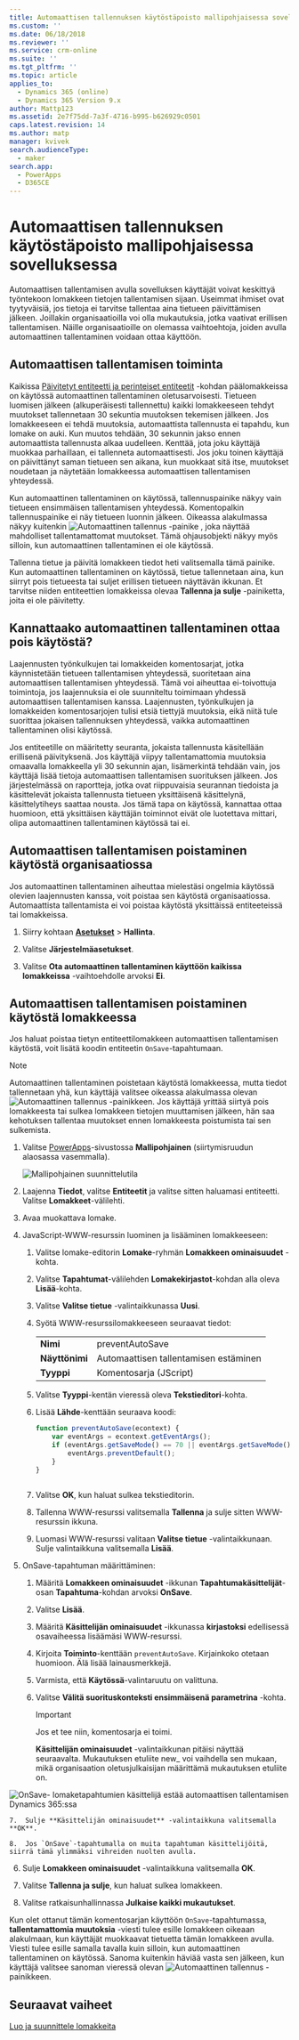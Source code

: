 ```yaml
---
title: Automaattisen tallennuksen käytöstäpoisto mallipohjaisessa sovelluksessa PowerAppsin avulla | MicrosoftDocs
ms.custom: ''
ms.date: 06/18/2018
ms.reviewer: ''
ms.service: crm-online
ms.suite: ''
ms.tgt_pltfrm: ''
ms.topic: article
applies_to:
  - Dynamics 365 (online)
  - Dynamics 365 Version 9.x
author: Mattp123
ms.assetid: 2e7f75dd-7a3f-4716-b995-b626929c0501
caps.latest.revision: 14
ms.author: matp
manager: kvivek
search.audienceType:
  - maker
search.app:
  - PowerApps
  - D365CE
---
```

# <a name="disable-auto-save-in-a-model-driven-app"></a>Automaattisen tallennuksen käytöstäpoisto mallipohjaisessa sovelluksessa

Automaattisen tallentamisen avulla sovelluksen käyttäjät voivat keskittyä työntekoon lomakkeen tietojen tallentamisen sijaan. Useimmat ihmiset ovat tyytyväisiä, jos tietoja ei tarvitse tallentaa aina tietueen päivittämisen jälkeen. Joillakin organisaatioilla voi olla mukautuksia, jotka vaativat erillisen tallentamisen. Näille organisaatioille on olemassa vaihtoehtoja, joiden avulla automaattinen tallentaminen voidaan ottaa käyttöön.  
  
<a name="BKMK_HowAutoSaveWorks"></a>   

## <a name="how-auto-save-works"></a>Automaattisen tallentamisen toiminta  
 Kaikissa [Päivitetyt entiteetti ja perinteiset entiteetit](create-design-forms.md#updated-versus-classic-entities) -kohdan päälomakkeissa on käytössä automaattinen tallentaminen oletusarvoisesti. Tietueen luomisen jälkeen (alkuperäisesti tallennettu) kaikki lomakkeeseen tehdyt muutokset tallennetaan 30 sekuntia muutoksen tekemisen jälkeen. Jos lomakkeeseen ei tehdä muutoksia, automaattista tallennusta ei tapahdu, kun lomake on auki. Kun muutos tehdään, 30 sekunnin jakso ennen automaattista tallennusta alkaa uudelleen. Kenttää, jota joku käyttäjä muokkaa parhaillaan, ei tallenneta automaattisesti. Jos joku toinen käyttäjä on päivittänyt saman tietueen sen aikana, kun muokkaat sitä itse, muutokset noudetaan ja näytetään lomakkeessa automaattisen tallentamisen yhteydessä.  
  
 Kun automaattinen tallentaminen on käytössä, tallennuspainike näkyy vain tietueen ensimmäisen tallentamisen yhteydessä. Komentopalkin tallennuspainike ei näy tietueen luonnin jälkeen. Oikeassa alakulmassa näkyy kuitenkin ![Automaattinen tallennus](media/auto-save-icon.png "Automaattinen tallennus") -painike , joka näyttää mahdolliset tallentamattomat muutokset. Tämä ohjausobjekti näkyy myös silloin, kun automaattinen tallentaminen ei ole käytössä.  
  
 Tallenna tietue ja päivitä lomakkeen tiedot heti valitsemalla tämä painike. Kun automaattinen tallentaminen on käytössä, tietue tallennetaan aina, kun siirryt pois tietueesta tai suljet erillisen tietueen näyttävän ikkunan. Et tarvitse niiden entiteettien lomakkeissa olevaa **Tallenna ja sulje** -painiketta, joita ei ole päivitetty.  
  
<a name="BKMK_AutoSave"></a>   
## <a name="should-you-disable-auto-save"></a>Kannattaako automaattinen tallentaminen ottaa pois käytöstä?  
 Laajennusten työnkulkujen tai lomakkeiden komentosarjat, jotka käynnistetään tietueen tallentamisen yhteydessä, suoritetaan aina automaattisen tallentamisen yhteydessä. Tämä voi aiheuttaa ei-toivottuja toimintoja, jos laajennuksia ei ole suunniteltu toimimaan yhdessä automaattisen tallentamisen kanssa. Laajennusten, työnkulkujen ja lomakkeiden komentosarjojen tulisi etsiä tiettyjä muutoksia, eikä niitä tule suorittaa jokaisen tallennuksen yhteydessä, vaikka automaattinen tallentaminen olisi käytössä.  
  
 Jos entiteetille on määritetty seuranta, jokaista tallennusta käsitellään erillisenä päivityksenä. Jos käyttäjä viipyy tallentamattomia muutoksia omaavalla lomakkeella yli 30 sekunnin ajan, lisämerkintä tehdään vain, jos käyttäjä lisää tietoja automaattisen tallentamisen suorituksen jälkeen. Jos järjestelmässä on raportteja, jotka ovat riippuvaisia seurannan tiedoista ja käsittelevät jokaista tallennusta tietueen yksittäisenä käsittelynä, käsittelytiheys saattaa nousta. Jos tämä tapa on käytössä, kannattaa ottaa huomioon, että yksittäisen käyttäjän toiminnot eivät ole luotettava mittari, olipa automaattinen tallentaminen käytössä tai ei.  
  
<a name="BKMK_DisableAutoSaveOrg"></a>   
## <a name="disable-auto-save-for-the-organization"></a>Automaattisen tallentamisen poistaminen käytöstä organisaatiossa  
 Jos automaattinen tallentaminen aiheuttaa mielestäsi ongelmia käytössä olevien laajennusten kanssa, voit poistaa sen käytöstä organisaatiossa. Automaattista tallentamista ei voi poistaa käytöstä yksittäissä entiteeteissä tai lomakkeissa.  
  
1. Siirry kohtaan **[Asetukset](advanced-navigation.md#settings)** > **Hallinta**.  
  
2.  Valitse **Järjestelmäasetukset**.  
  
3.  Valitse **Ota automaattinen tallentaminen käyttöön kaikissa lomakkeissa** -vaihtoehdolle arvoksi **Ei**.  
  
<a name="BKMK_DisalbleAutoSaveForm"></a>   
## <a name="disable-auto-save-for-a-form"></a>Automaattisen tallentamisen poistaminen käytöstä lomakkeessa  
 Jos haluat poistaa tietyn entiteettilomakkeen automaattisen tallentamisen käytöstä, voit lisätä koodin entiteetin `OnSave`-tapahtumaan.  
  
> [!NOTE]
>  Automaattinen tallentaminen poistetaan käytöstä lomakkeessa, mutta tiedot tallennetaan yhä, kun käyttäjä valitsee oikeassa alakulmassa olevan ![Automaattinen tallennus](media/auto-save-icon.png "Automaattinen tallennus") -painikkeen. Jos käyttäjä yrittää siirtyä pois lomakkeesta tai sulkea lomakkeen tietojen muuttamisen jälkeen, hän saa kehotuksen tallentaa muutokset ennen lomakkeesta poistumista tai sen sulkemista.  
  
1.  Valitse [PowerApps](https://web.powerapps.com/?utm_source=padocs&utm_medium=linkinadoc&utm_campaign=referralsfromdoc)-sivustossa **Mallipohjainen** (siirtymisruudun alaosassa vasemmalla).  

    ![Mallipohjainen suunnittelutila](../model-driven-apps/media/model-driven-switch.png)

2.  Laajenna **Tiedot**, valitse **Entiteetit** ja valitse sitten haluamasi entiteetti. Valitse **Lomakkeet**-välilehti.  
  
3.  Avaa muokattava lomake.  
  
4.  JavaScript-WWW-resurssin luominen ja lisääminen lomakkeeseen:  
  
    1.  Valitse lomake-editorin **Lomake**-ryhmän **Lomakkeen ominaisuudet** -kohta.  
  
    2.  Valitse **Tapahtumat**-välilehden **Lomakekirjastot**-kohdan alla oleva **Lisää**-kohta.  
  
    3.  Valitse **Valitse tietue** -valintaikkunassa **Uusi**.  
  
    4.  Syötä WWW-resurssilomakkeeseen seuraavat tiedot:  
  
        |||  
        |-|-|  
        |**Nimi**|preventAutoSave|  
        |**Näyttönimi**|Automaattisen tallentamisen estäminen|  
        |**Tyyppi**|Komentosarja (JScript)|  
  
    5.  Valitse **Tyyppi**-kentän vieressä oleva **Tekstieditori**-kohta.  
  
    6.  Lisää **Lähde**-kenttään seuraava koodi:  
  
        ```javascript  
        function preventAutoSave(econtext) {  
            var eventArgs = econtext.getEventArgs();  
            if (eventArgs.getSaveMode() == 70 || eventArgs.getSaveMode() == 2) {  
                eventArgs.preventDefault();  
            }  
        }  
  
        ```  
  
    7.  Valitse **OK**, kun haluat sulkea tekstieditorin.  
  
    8.  Tallenna WWW-resurssi valitsemalla **Tallenna** ja sulje sitten WWW-resurssin ikkuna.  
  
    9. Luomasi WWW-resurssi valitaan **Valitse tietue** -valintaikkunaan. Sulje valintaikkuna valitsemalla **Lisää**.  
  
5.  OnSave-tapahtuman määrittäminen:  
  
    1.  Määritä **Lomakkeen ominaisuudet** -ikkunan **Tapahtumakäsittelijät**-osan **Tapahtuma**-kohdan arvoksi **OnSave**.  
  
    2.  Valitse **Lisää**.  
  
    3.  Määritä **Käsittelijän ominaisuudet** -ikkunassa **kirjastoksi** edellisessä osavaiheessa lisäämäsi WWW-resurssi.  
  
    4.  Kirjoita **Toiminto**-kenttään `preventAutoSave`. Kirjainkoko otetaan huomioon. Älä lisää lainausmerkkejä.  
  
    5.  Varmista, että **Käytössä**-valintaruutu on valittuna.  
  
    6.  Valitse **Välitä suorituskonteksti ensimmäisenä parametrina** -kohta.  
  
        > [!IMPORTANT]
        >  Jos et tee niin, komentosarja ei toimi.  
  
         **Käsittelijän ominaisuudet** -valintaikkunan pitäisi näyttää seuraavalta. Mukautuksen etuliite new_ voi vaihdella sen mukaan, mikä organisaation oletusjulkaisijan määrittämä mukautuksen etuliite on.  
  
 ![OnSave- lomaketapahtumien käsittelijä estää automaattisen tallentamisen Dynamics 365:ssa](media/prevent-auto-save-script.png "OnSave- lomaketapahtumien käsittelijä estää automaattisen tallentamisen Dynamics 365:ssa")  
  
    7.  Sulje **Käsittelijän ominaisuudet** -valintaikkuna valitsemalla **OK**.  
  
    8.  Jos `OnSave`-tapahtumalla on muita tapahtuman käsittelijöitä, siirrä tämä ylimmäksi vihreiden nuolten avulla.  
  
6. Sulje **Lomakkeen ominaisuudet** -valintaikkuna valitsemalla **OK**.  
  
7. Valitse **Tallenna ja sulje**, kun haluat sulkea lomakkeen.  
  
8. Valitse ratkaisunhallinnassa **Julkaise kaikki mukautukset**.  
  
 Kun olet ottanut tämän komentosarjan käyttöön `OnSave`-tapahtumassa, **tallentamattomia muutoksia** -viesti tulee esille lomakkeen oikeaan alakulmaan, kun käyttäjät muokkaavat tietuetta tämän lomakkeen avulla. Viesti tulee esille samalla tavalla kuin silloin, kun automaattinen tallentaminen on käytössä. Sanoma kuitenkin häviää vasta sen jälkeen, kun käyttäjä valitsee sanoman vieressä olevan ![Automaattinen tallennus](media/auto-save-icon.png "Automaattinen tallennus") -painikkeen.  
  
## <a name="next-steps"></a>Seuraavat vaiheet  
 [Luo ja suunnittele lomakkeita](create-design-forms.md)      

 
